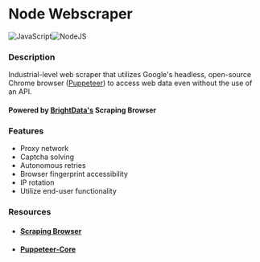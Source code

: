 # Node Webscraper

<div style='display: inline-flex;'>
  <img src="https://img.shields.io/badge/JavaScript-JavaScript/?logo=javascript&color=black&style=for-the-badge" alt="JavaScript">

  <img src='https://img.shields.io/badge/NodeJS-NodeJS/?logo=nodedotjs&color=black&style=for-the-badge' alt='NodeJS'>
</div>

### Description

Industrial-level web scraper that utilizes Google's headless, open-source Chrome browser ([Puppeteer](https://pptr.dev)) to access web data even without the use of an API.

#### Powered by [BrightData's](https://brightdata.com) Scraping Browser

### Features

- Proxy network
- Captcha solving
- Autonomous retries
- Browser fingerprint accessibility
- IP rotation
- Utilize end-user functionality

### Resources

- #### [Scraping Browser](https://help.brightdata.com/hc/en-us/sections/13350440041873-Scraping-Browser)

- #### [Puppeteer-Core](https://pptr.dev/#puppeteer-core)